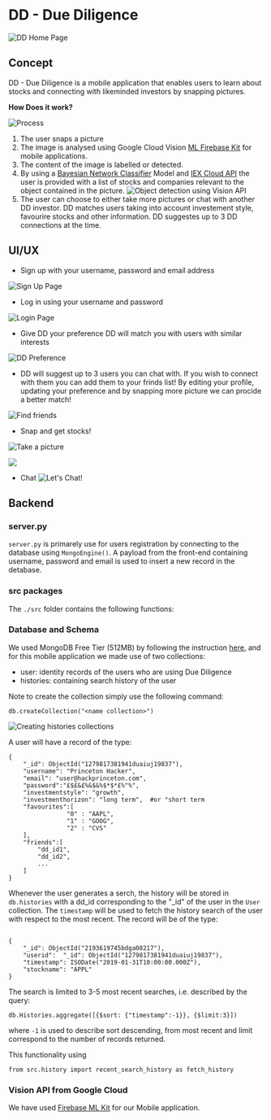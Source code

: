 # DD - Due Diligence
 ![DD Home Page](./img/home.png)
## Concept

 DD - Due Diligence is a mobile application that enables users to learn about stocks and connecting with likeminded investors by snapping pictures.

**How Does it work?**

![Process](./img/graph.png)

1. The user snaps a picture
2. The image is analysed using Google Cloud Vision  [ML Firebase Kit](https://firebase.google.com/docs/ml-kit) for mobile applications. 
3. The content of the image is labelled or detected. 
4. By using a [Bayesian Network Classifier](https://en.wikipedia.org/wiki/Bayesian_network) Model and [IEX Cloud API](https://iexcloud.io/docs/api/) the user is provided with a list of stocks and companies relevant to the object contained in the picture.
![Object detection using Vision API](./img/car-detect.png)
5. The user can choose to either take more pictures or chat with another DD investor. DD matches users taking into account investement style, favourire stocks and other information. DD suggestes up to 3 DD connections  at the time. 

## UI/UX 

- Sign up with your username, password and email address

![Sign Up Page](./img/signup1.png)

- Log in using your username and password 

![Login Page](./img/login1.png)
- Give DD your preference DD will match you with users with similar interests 

![DD Preference](./img/preference1.png)

- DD will suggest up to 3 users you can chat with. If you wish to connect with them you can add them to your frinds list! By editing your profile, updating your preference and by snapping more picture we can procide a better match!

![Find friends](./img/match1.png)

- Snap and get stocks!

![Take a picture](./img/snap1.png)

![](./img/car-label.png)

- Chat
![Let's Chat!](./img/chat.png)


## Backend 

### server.py

`server.py` is primarely use for users registration by connecting to the database using `MongoEngine()`. A payload from the front-end containing username, password and email is used to insert a new record in the detabase.

### src packages

The `./src` folder contains the following functions: 



### Database and Schema

We used MongoDB Free Tier (512MB) by following the instruction [here](https://docs.atlas.mongodb.com/tutorial/deploy-free-tier-cluster/), and for this mobile application we made use of two collections: 

- user: identity records of the users who are using Due Diligence
- histories: containing search history of the user 

Note to create the collection simply use the following command:

```
db.createCollection("<name collection>")

```

![Creating `histories` collections](./img/histories_collection.png)

A user will have a record of the type:


```
{
    "_id": ObjectId("1279817381941duaiuj19837"),
    "username": "Princeton Hacker",
    "email": "user@hackprinceton.com",
    "password":"£$£&£%&$&%$*$*£%"%",
    "investmentstyle": "growth", 
    "investmenthorizon": "long term",  #or "short term
    "favourites":[
                "0" : "AAPL",
                "1" : "GOOG",
                "2" : "CVS"
    ],
    "friends":[
        "dd_id1",
        "dd_id2",
        ...
    ]
}
```

Whenever the user generates a serch, the history will be stored in `db.histories` with a dd_id corresponding to the "_id" of the user in the `User` collection. The `timestamp` will be used to fetch the history search of the user with respect to the most recent. The record will be of the type:

```

{
    "_id": ObjectId("2193619745bdga08217"),
    "userid":  "_id": ObjectId("1279817381941duaiuj19837"),
    "timestamp": ISODate("2019-01-31T10:00:00.000Z"),
    "stockname": "APPL"
}

```
The search is limited to 3-5 most recent searches, i.e. described by the query: 

```
db.Histories.aggregate([{$sort: {"timestamp":-1}}, {$limit:3}])

```

where `-1` is used to describe sort descending, from most recent and limit correspond to the number of records returned.

This functionality using 
```
from src.history import recent_search_history as fetch_history
```

### Vision API from Google Cloud

We have used  [Firebase ML Kit](https://firebase.google.com/docs/ml-kit/) for our Mobile application.